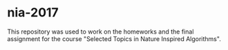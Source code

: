 # nia-2017

This repository was used to work on the homeworks and the final assignment 
for the course "Selected Topics in Nature Inspired Algorithms".

